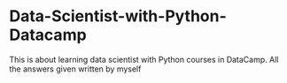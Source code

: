 # Data-Scientist-with-Python-Datacamp
This is about learning data scientist with Python courses in DataCamp. All the answers given written by myself
